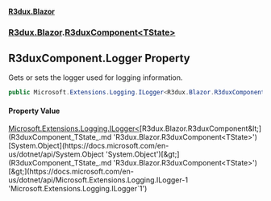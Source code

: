 #### [R3dux.Blazor](R3dux.Blazor.md 'R3dux.Blazor')
### [R3dux.Blazor](R3dux.Blazor.md#R3dux.Blazor 'R3dux.Blazor').[R3duxComponent&lt;TState&gt;](R3duxComponent_TState_.md 'R3dux.Blazor.R3duxComponent<TState>')

## R3duxComponent<TState>.Logger Property

Gets or sets the logger used for logging information.

```csharp
public Microsoft.Extensions.Logging.ILogger<R3dux.Blazor.R3duxComponent<object>> Logger { get; set; }
```

#### Property Value
[Microsoft.Extensions.Logging.ILogger&lt;](https://docs.microsoft.com/en-us/dotnet/api/Microsoft.Extensions.Logging.ILogger-1 'Microsoft.Extensions.Logging.ILogger`1')[R3dux.Blazor.R3duxComponent&lt;](R3duxComponent_TState_.md 'R3dux.Blazor.R3duxComponent<TState>')[System.Object](https://docs.microsoft.com/en-us/dotnet/api/System.Object 'System.Object')[&gt;](R3duxComponent_TState_.md 'R3dux.Blazor.R3duxComponent<TState>')[&gt;](https://docs.microsoft.com/en-us/dotnet/api/Microsoft.Extensions.Logging.ILogger-1 'Microsoft.Extensions.Logging.ILogger`1')